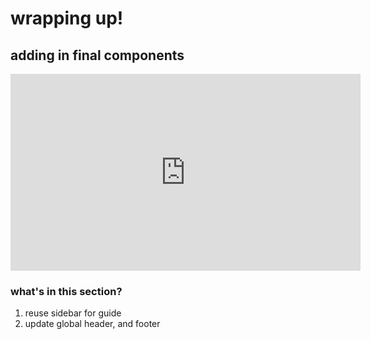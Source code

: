 # wrapping up!

## adding in final components

<iframe width="560" height="315" src="https://www.youtube.com/embed/uSVo0WHQBak" frameborder="0" allow="accelerometer; autoplay; encrypted-media; gyroscope; picture-in-picture" allowfullscreen></iframe>

### what's in this section?

1. reuse sidebar for guide
1. update global header, and footer


